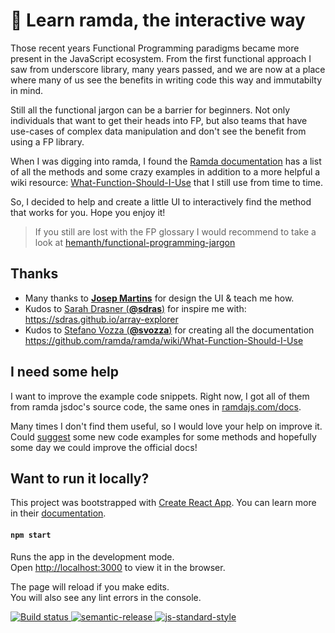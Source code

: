 # 🐏 Learn ramda, the interactive way

Those recent years Functional Programming paradigms became more present in the JavaScript ecosystem. From the first functional approach I saw from underscore library, many years passed, and we are now at a place where many of us see the benefits in writing code this way and immutabilty in mind.

Still all the functional jargon can be a barrier for beginners. Not only individuals that want to get their heads into FP, but also teams that have use-cases of complex data manipulation and don't see the benefit from using a FP library.

When I was digging into ramda, I found the [Ramda documentation](http://ramdajs.com/docs/) has a list of all the methods and some crazy examples in addition to a more helpful a wiki resource: [What-Function-Should-I-Use](https://github.com/ramda/ramda/wiki/What-Function-Should-I-Use) that I still use from time to time.

So, I decided to help and create a little UI to interactively find the method that works for you. Hope you enjoy it!

> If you still are lost with the FP glossary I would recommend to take a look at [hemanth/functional-programming-jargon](https://github.com/hemanth/functional-programming-jargon)

## Thanks

- Many thanks to **[Josep Martins](https://josepmartins.com)** for design the UI & teach me how.
- Kudos to [Sarah Drasner (**@sdras**)](https://github.com/sdras) for inspire me with: https://sdras.github.io/array-explorer
- Kudos to [Stefano Vozza (**@svozza**)](https://github.com/svozza) for creating all the documentation https://github.com/ramda/ramda/wiki/What-Function-Should-I-Use

## I need some help

I want to improve the example code snippets. Right now, I got all of them from ramda jsdoc's source code, the same ones in [ramdajs.com/docs](https://ramdajs.com/docs).

Many times I don't find them useful, so I would love your help on improve it.
Could [suggest](https://github.com/davesnx/learn-ramda/issues/new) some new code examples for some methods and hopefully some day we could improve the official docs!

## Want to run it locally?

This project was bootstrapped with [Create React App](https://github.com/facebook/create-react-app). You can learn more in their [documentation](https://facebook.github.io/create-react-app/docs/getting-started).

#### `npm start`

Runs the app in the development mode.<br>
Open [http://localhost:3000](http://localhost:3000) to view it in the browser.

The page will reload if you make edits.<br>
You will also see any lint errors in the console.

[![Build status][ci-image] ][ci-url]
[![semantic-release][semantic-image] ][semantic-url]
[![js-standard-style][standard-image]][standard-url]

[ci-image]: https://travis-ci.org/davesnx/learn-ramda.svg?branch=master
[ci-url]: https://travis-ci.org/davesnx/learn-ramda
[semantic-image]: https://img.shields.io/badge/%20%20%F0%9F%93%A6%F0%9F%9A%80-semantic--release-e10079.svg
[semantic-url]: https://github.com/semantic-release/semantic-release
[standard-image]: https://img.shields.io/badge/code%20style-standard-brightgreen.svg
[standard-url]: http://standardjs.com/
